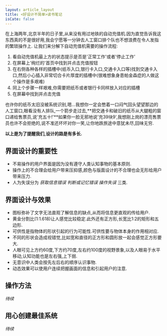 ```yaml
---
layout: article_layout
title: <好设计不简单>读书笔记
isCate: false
---
```

在上海两年,北京半年的日子里,从来没有用过地铁的自动充值机.因为直觉告诉我这东西真的不是很好用,我会宁愿等一分钟去人工窗口排个队也不想浪费在令人发指的繁琐操作上.
让我们来分解下自动充值机需要的操作流程:

1. 看自动充值机最上方的状态提示是否是'正常工作'或者'停止工作'
2. 在屏幕上'绚烂的'首页中找到并点击充值按钮
3. 在右侧各种各样的插槽中(纸币入口,银行卡入口,交通卡入口等)找到交通卡入口,然后小心插入非常切合卡片厚度的插槽中(很难想象身患帕金森症的人做这个操作是多艰难)
4. 同上个步骤一样艰难,你需要把纸币或者银行卡同样放入对应的插槽
5. 在屏幕中找到并点击充值

也许你的纸币太旧没被系统识别,嗯...我想你一定会憋着一口闷气回头望望那边的人工窗口,眼看没有人排队,一个箭步走过去,**把交通卡和破旧的纸币从大腿粗的窗口递给售票员,说'充五十!'**如果你一脸无邪地说'充39块9',我想刚上岗的漂亮售票员也许不会拒绝的,说不准还坏坏对你一笑,让你地跌旅途中意犹未尽,回味无穷.

<!--more-->

**以上是为了提醒我们,设计的路是有多长.**

## 界面设计的重要性

* 不易操作的用户界面是因为没有遵守人类认知事物的基本原则.
* 操作上的不合理会给用户带来压抑感,颜色与版面设计的不合理也会无形给用户带来压力.
* 人为失误分为 *获取信息错误* *判断或记忆错误* *操作失误* 三类.

## 界面设计与效果

* 图标弥补了文字无法直观了解信息的缺点,从而将信息更直观的传给用户.
* 黄金分割比(1:1.618)让人感觉比较稳定.此外还有正方形,长宽比1:2的矩形和五边形.
* 可供性是指物体的形状引起的行为可能性.可供性要与物体本身的作用相对应.
* 不同的形状会造成视错觉,比如宽和直径的正方形和圆形放一起会感觉正方形要大.
* 人眼可见上方约60度,下方约70度,左右约100度的视野景象,以及人眼易于水平移动,认知功能也是左右强,上下弱.
* 无意识中人类会按先左后右的顺序认识事物.
* 动态效果可以使用户连续把握画面的信息和引起用户的注意.


## 操作方法

*待续*

## 用心创建最佳系统

*待续*